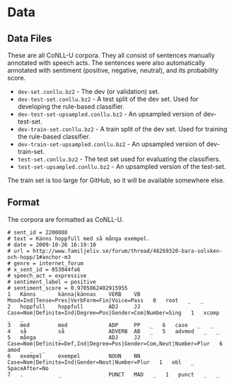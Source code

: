 # Data

## Data Files
These are all CoNLL-U corpora. They all consist of sentences manually annotated with speech acts. The sentences were also automatically annotated with sentiment (positive, negative, neutral), and its probability score.

* `dev-set.conllu.bz2` - The dev (or validation) set. 
* `dev-test-set.conllu.bz2` - A test split of the dev set. Used for developing the rule-based classifier.
* `dev-test-set-upsampled.conllu.bz2` - An upsampled version of dev-test-set.
* `dev-train-set.conllu.bz2` - A train split of the dev set. Used for training the rule-based classifier.
* `dev-train-set-upsampled.conllu.bz2` - An upsampled version of dev-train-set.
* `test-set.conllu.bz2` - The test set used for evaluating the classifiers.
* `test-set-upsampled.conllu.bz2` - An upsampled version of the test-set.

The train set is too large for GitHub, so it will be available somewhere else.

## Format
The corpora are formatted as CoNLL-U. 

```
# sent_id = 2200888
# text = Känns hoppfull med så många exempel.
# date = 2009-10-26 16:19:10
# url = http://www.familjeliv.se/forum/thread/48269320-bara-solsken-och-hopp/1#anchor-m3
# genre = internet_forum
# x_sent_id = 053044fa6
# speech_act = expressive
# sentiment_label = positive
# sentiment_score = 0.9705862402915955
1   Känns       känna|kännas    VERB    VB   Mood=Ind|Tense=Pres|VerbForm=Fin|Voice=Pass   0   root   _   _
2   hoppfull    hoppfull        ADJ	    JJ   Case=Nom|Definite=Ind|Degree=Pos|Gender=Com|Number=Sing   1   xcomp   _   _
3   med         med             ADP     PP   _   6   case   _   _
4   så          så              ADVERB  AB   _   5   advmod   _   _
5   många       _               ADJ     JJ   Case=Nom|Definite=Def,Ind|Degree=Pos|Gender=Com,Neut|Number=Plur   6   amod   _   _
6   exempel     exempel         NOUN    NN   Case=Nom|Definite=Ind|Gender=Neut|Number=Plur   1   obl   _   SpaceAfter=No
7   .           _               PUNCT   MAD   _   1   punct   _   _

```